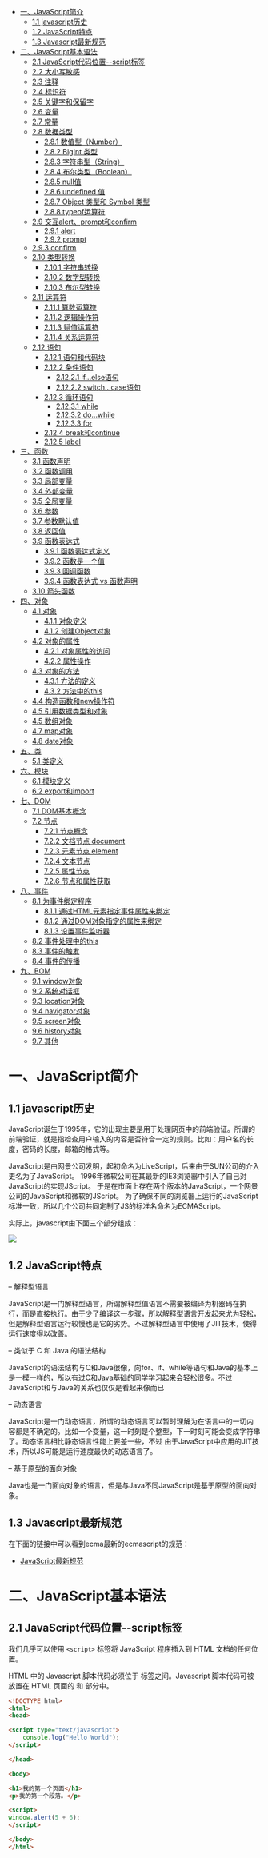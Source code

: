 
- [一、JavaScript简介](#一javascript简介)
  - [1.1 javascript历史](#11-javascript历史)
  - [1.2 JavaScript特点](#12-javascript特点)
  - [1.3 Javascript最新规范](#13-javascript最新规范)
- [二、JavaScript基本语法](#二javascript基本语法)
  - [2.1 JavaScript代码位置--script标签](#21-javascript代码位置--script标签)
  - [2.2 大小写敏感](#22-大小写敏感)
  - [2.3 注释](#23-注释)
  - [2.4 标识符](#24-标识符)
  - [2.5 关键字和保留字](#25-关键字和保留字)
  - [2.6 变量](#26-变量)
  - [2.7 常量](#27-常量)
  - [2.8 数据类型](#28-数据类型)
    - [2.8.1 数值型（Number）](#281-数值型number)
    - [2.8.2 BigInt 类型](#282-bigint-类型)
    - [2.8.3 字符串型（String）](#283-字符串型string)
    - [2.8.4 布尔类型（Boolean）](#284-布尔类型boolean)
    - [2.8.5 null值](#285-null值)
    - [2.8.6 undefined 值](#286-undefined-值)
    - [2.8.7 Object 类型和 Symbol 类型](#287-object-类型和-symbol-类型)
    - [2.8.8 typeof运算符](#288-typeof运算符)
  - [2.9 交互alert、prompt和confirm](#29-交互alertprompt和confirm)
    - [2.9.1 alert](#291-alert)
    - [2.9.2 prompt](#292-prompt)
  - [2.9.3 confirm](#293-confirm)
  - [2.10 类型转换](#210-类型转换)
    - [2.10.1 字符串转换](#2101-字符串转换)
    - [2.10.2 数字型转换](#2102-数字型转换)
    - [2.10.3 布尔型转换](#2103-布尔型转换)
  - [2.11 运算符](#211-运算符)
    - [2.11.1 算数运算符](#2111-算数运算符)
    - [2.11.2 逻辑操作符](#2112-逻辑操作符)
    - [2.11.3 赋值运算符](#2113-赋值运算符)
    - [2.11.4 关系运算符](#2114-关系运算符)
  - [2.12 语句](#212-语句)
    - [2.12.1 语句和代码块](#2121-语句和代码块)
    - [2.12.2 条件语句](#2122-条件语句)
      - [2.12.2.1 if...else语句](#21221-ifelse语句)
      - [2.12.2.2 switch...case语句](#21222-switchcase语句)
    - [2.12.3 循环语句](#2123-循环语句)
      - [2.12.3.1 while](#21231-while)
      - [2.12.3.2 do...while](#21232-dowhile)
      - [2.12.3.3 for](#21233-for)
    - [2.12.4 break和continue](#2124-break和continue)
    - [2.12.5 label](#2125-label)
- [三、函数](#三函数)
  - [3.1 函数声明](#31-函数声明)
  - [3.2 函数调用](#32-函数调用)
  - [3.3 局部变量](#33-局部变量)
  - [3.4 外部变量](#34-外部变量)
  - [3.5 全局变量](#35-全局变量)
  - [3.6 参数](#36-参数)
  - [3.7 参数默认值](#37-参数默认值)
  - [3.8 返回值](#38-返回值)
  - [3.9 函数表达式](#39-函数表达式)
    - [3.9.1 函数表达式定义](#391-函数表达式定义)
    - [3.9.2 函数是一个值](#392-函数是一个值)
    - [3.9.3 回调函数](#393-回调函数)
    - [3.9.4 函数表达式 vs 函数声明](#394-函数表达式-vs-函数声明)
  - [3.10 箭头函数](#310-箭头函数)
- [四、对象](#四对象)
  - [4.1 对象](#41-对象)
    - [4.1.1 对象定义](#411-对象定义)
    - [4.1.2 创建Object对象](#412-创建object对象)
  - [4.2 对象的属性](#42-对象的属性)
    - [4.2.1 对象属性的访问](#421-对象属性的访问)
    - [4.2.2 属性操作](#422-属性操作)
  - [4.3 对象的方法](#43-对象的方法)
    - [4.3.1 方法的定义](#431-方法的定义)
    - [4.3.2 方法中的this](#432-方法中的this)
  - [4.4 构造函数和new操作符](#44-构造函数和new操作符)
  - [4.5 引用数据类型和对象](#45-引用数据类型和对象)
  - [4.5 数组对象](#45-数组对象)
  - [4.7 map对象](#47-map对象)
  - [4.8 date对象](#48-date对象)
- [五、类](#五类)
  - [5.1 类定义](#51-类定义)
- [六、模块](#六模块)
  - [6.1 模块定义](#61-模块定义)
  - [6.2 export和import](#62-export和import)
- [七、DOM](#七dom)
  - [7.1 DOM基本概念](#71-dom基本概念)
  - [7.2 节点](#72-节点)
    - [7.2.1 节点概念](#721-节点概念)
    - [7.2.2 文档节点 document](#722-文档节点-document)
    - [7.2.3 元素节点 element](#723-元素节点-element)
    - [7.2.4 文本节点](#724-文本节点)
    - [7.2.5 属性节点](#725-属性节点)
    - [7.2.6 节点和属性获取](#726-节点和属性获取)
- [八、事件](#八事件)
  - [8.1 为事件绑定程序](#81-为事件绑定程序)
    - [8.1.1 通过HTML元素指定事件属性来绑定](#811-通过html元素指定事件属性来绑定)
    - [8.1.2 通过DOM对象指定的属性来绑定](#812-通过dom对象指定的属性来绑定)
    - [8.1.3 设置事件监听器](#813-设置事件监听器)
  - [8.2 事件处理中的this](#82-事件处理中的this)
  - [8.3 事件的触发](#83-事件的触发)
  - [8.4 事件的传播](#84-事件的传播)
- [九、BOM](#九bom)
  - [9.1 window对象](#91-window对象)
  - [9.2 系统对话框](#92-系统对话框)
  - [9.3 location对象](#93-location对象)
  - [9.4 navigator对象](#94-navigator对象)
  - [9.5 screen对象](#95-screen对象)
  - [9.6 history对象](#96-history对象)
  - [9.7 其他](#97-其他)
# 一、JavaScript简介

## 1.1 javascript历史

JavaScript诞生于1995年，它的出现主要是用于处理网页中的前端验证。所谓的前端验证，就是指检查用户输入的内容是否符合一定的规则。比如：用户名的长度，密码的长度，邮箱的格式等。

JavaScript是由网景公司发明，起初命名为LiveScript，后来由于SUN公司的介入更名为了JavaScript。 1996年微软公司在其最新的IE3浏览器中引入了自己对JavaScript的实现JScript。 于是在市面上存在两个版本的JavaScript，一个网景公司的JavaScript和微软的JScript。 为了确保不同的浏览器上运行的JavaScript标准一致，所以几个公司共同定制了JS的标准名命名为ECMAScript。

实际上，javascript由下面三个部分组成：

![](./assets/javascript_0.png)

## 1.2 JavaScript特点

– 解释型语言

JavaScript是一门解释型语言，所谓解释型值语言不需要被编译为机器码在执行，而是直接执行。由于少了编译这一步骤，所以解释型语言开发起来尤为轻松，但是解释型语言运行较慢也是它的劣势。不过解释型语言中使用了JIT技术，使得运行速度得以改善。

– 类似于 C 和 Java 的语法结构

JavaScript的语法结构与C和Java很像，向for、if、while等语句和Java的基本上是一模一样的，所以有过C和Java基础的同学学习起来会轻松很多。不过JavaScript和与Java的关系也仅仅是看起来像而已

– 动态语言

JavaScript是一门动态语言，所谓的动态语言可以暂时理解为在语言中的一切内容都是不确定的。比如一个变量，这一时刻是个整型，下一时刻可能会变成字符串了。动态语言相比静态语言性能上要差一些，不过
由于JavaScript中应用的JIT技术，所以JS可能是运行速度最快的动态语言了。

– 基于原型的面向对象

Java也是一门面向对象的语言，但是与Java不同JavaScript是基于原型的面向对象。

## 1.3 Javascript最新规范

在下面的链接中可以看到ecma最新的ecmascript的规范：

 * [JavaScript最新规范](https://tc39.es/ecma262/)


# 二、JavaScript基本语法

## 2.1 JavaScript代码位置--script标签

我们几乎可以使用 `<script>` 标签将 JavaScript 程序插入到 HTML 文档的任何位置。

HTML 中的 Javascript 脚本代码必须位于 <script> 与 </script> 标签之间。Javascript 脚本代码可被放置在 HTML 页面的 <body> 和 <head>部分中。

```html
<!DOCTYPE html>
<html>
<head>

<script type="text/javascript">
    console.log("Hello World");
</script>

</head>

<body>

<h1>我的第一个页面</h1>
<p>我的第一个段落。</p>

<script>
window.alert(5 + 6);
</script>

</body>
</html>
```
><script> 标签有一些现在很少用到的特性（attribute），但是我们可以在老代码中找到它们：
>
>type 特性：<script type=…>
>在老的 HTML4 标准中，要求 script 标签有 type 特性。通常是 type="text/javascript"。这样的特性声明现在已经不再需要。而且，现代 HTML 标准已经完全改变了此特性的含义。现在，它可以用于 JavaScript 模块。但这是一个高阶话题，我们将在本教程的另一部分中探讨 JavaScript 模块。
>
>language 特性：<script language=…>
>这个特性是为了显示脚本使用的语言。这个特性现在已经没有任何意义，因为语言默认就是 JavaScript。不再需要使用它了。

* 外部脚本

如果你有大量的 JavaScript 代码，我们可以将它放入一个单独的文件。

脚本文件可以通过 src 特性（attribute）添加到 HTML 文件中。

```html
<!--/path/to/script.js 是脚本文件从网站根目录开始的绝对路径。
当然也可以提供当前页面的相对路径。
例如，src ="script.js"，就像 src="./script.js"，表示当前文件夹中的 "script.js" 文件。
-->

<script src="/path/to/script.js"></script>

<!--
  我们也可以提供一个完整的 URL 地址，例如：
-->

<script src="https://cdnjs.cloudflare.com/ajax/libs/lodash.js/4.17.11/lodash.js"></script>

<!--
  要附加多个脚本，请使用多个标签：
  -->

<script src="/js/script1.js"></script>
<script src="/js/script2.js"></script>
```

## 2.2 大小写敏感

JavaScript是严格区分大小写的，也就是abc和Abc会被解析器认为是两个不同的东西。所以在编写JavaScript教程时，一定要注意区分大小写。

## 2.3 注释

注释中的内容不会被解析器解析执行，但是会在源码中显示，我们一般会使用注释对程序中的内容进行解释。

JS中的注释和Java的的一致，分为两种：

– 单行注释：//注释内容

– 多行注释：/*注释内容*/


## 2.4 标识符

所谓标识符，就是指变量、函数、属性的名字，或函数的参数。

标识符可以是按照下列格式规则组合起来的一或多个字符：

– 第一个字符必须是一个字母、下划线（ _ ）或一个美元符号（ $ ）。

– 其他字符可以是字母、下划线、美元符号或数字。

按照惯例，ECMAScript 标识符采用驼峰命名法。但是要注意的是JavaScript中的标识符不能是关键字和保留字符。

## 2.5 关键字和保留字

* 关键字

break do instanceof typeof case else new var catch finally return void continue for switch while default if throw delete in try function this with debugger false true null

* 保留字符
class enum extends super const export import implements let private public yield interface package protected static


* 其他不建议使用的标识符

abstract double goto native static boolean enum implements package super byte export import private synchronize char extends int protected throws class final interface public transient const float long short volatile arguments encodeURI Infinity Number RegExp undefined isFinite Object String Boolean Error RangeError parseFloat SyntaxError Date eval JSON ReferenceError TypeError decodeURI EvalError Math URIError decodeURIComponent Function NaN isNaN parseInt Array encodeURICOmponent

## 2.6 变量

变量是数据的“命名存储”。我们可以使用变量来保存商品、访客和其他信息。

如果将变量想象成一个“数据”的盒子，盒子上有一个唯一的标注盒子名字的贴纸。这样我们能更轻松地掌握“变量”的概念。

例如，变量 message 可以被想象成一个标有 "message" 的盒子，盒子里面的值为 "Hello!".我们可以在盒子内放入任何值。并且，这个盒子的值，我们想改变多少次，就可以改变多少次：当值改变的时候，之前的数据就被从变量中删除了：

![](./assets/javascript_3.png)


变量的声明：

使用let关键字声明一个变量。
```js
let message;
```

现在，我们可以通过赋值运算符 = 为变量添加一些数据：
```js
let message;

message = 'Hello'; // 将字符串 'Hello' 保存在名为 message 的变量中
```

现在这个字符串已经保存到与该变量相关联的内存区域了，我们可以通过使用该变量名称访问它：
```js
let message;
message = 'Hello!';

alert(message); // 显示变量内容
```

简洁一点，我们可以将变量定义和赋值合并成一行：

```js
let message = 'Hello!'; // 定义变量，并且赋值

alert(message); // Hello!
```

也可以在一行中声明多个变量：
```js
let user = 'John', age = 25, message = 'Hello';
```
看上去代码长度更短，但并不推荐这样。为了更好的可读性，请一行只声明一个变量。


在ecma6中废弃了var定义变量的方式。因为var方式定义的变量有以下的缺陷：

1、var没有块级作用域，定义后，其作用域为函数内部或者全局；

2、var允许重新声明；

3、var变量有提升的隐喻。即变量可以未声明先使用，其值为undefined；

因此，let方式定义的变量天然不具有上述的三个特则。

变量命名的规则：

1、变量名称必须仅包含字母、数字、符号 $ 和 _。

2、首字符必须非数字。

3、如果命名包括多个单词，通常采用驼峰命名方法。


## 2.7 常量

声明一个常数（不变）变量，可以使用 const 而非 let：

```js
const myBirthday = '18.04.1982';
```

使用 const 声明的变量称为“常量”。它们不能被修改，如果你尝试修改就会发现报错：
```js
const myBirthday = '18.04.1982';

myBirthday = '01.01.2001'; // 错误，不能对常量重新赋值
```

当程序员能确定这个变量永远不会改变的时候，就可以使用 const 来确保这种行为，并且清楚地向别人传递这一事实。

一个普遍的做法是将常量用作别名，以便记住那些在执行之前就已知的难以记住的值。使用大写字母和下划线来命名这些常量。

例如，让我们以所谓的“web”（十六进制）格式为颜色声明常量：

```js
const COLOR_RED = "#F00";
const COLOR_GREEN = "#0F0";
const COLOR_BLUE = "#00F";
const COLOR_ORANGE = "#FF7F00";

// ……当我们需要选择一个颜色
let color = COLOR_ORANGE;
alert(color); // #FF7F00
```

## 2.8 数据类型

在 JavaScript 中有8种基本的数据类型（译注：7 种原始类型和 1 种引用类型）。

我们可以将任何类型的值存入变量。例如，一个变量可以在前一刻是个字符串，下一刻就存储一个数字：

```js
// 没有错误
let message = "hello";
message = 123456;
```

允许这种操作的编程语言，例如 JavaScript，被称为“动态类型”（dynamically typed）的编程语言，意思是虽然编程语言中有不同的数据类型，但是你定义的变量并不会在定义后，被限制为某一数据类型。

### 2.8.1 数值型（Number）

Number 类型用来表示整数和浮点数，最常用的功能就是用来表示10进制的整数和浮点数。数字可以有很多操作，比如，乘法 *、除法 /、加法 +、减法 - 等等。


特殊数值：Infinity、-Infinity和NaN

Number表示的数字大小是有限的，范围是：± 1.7976931348623157e+308如果超过了这个范围，则会返回± Infinity（正无穷和负无穷）

NaN，即非数值（Not a Number）是一个特殊的数值，JS中当对数值进行计算时没有结果返回，则返回NaN。

0b 开头表示二进制，但是不是所有的浏览器都支持
0 开头表示八进制

0x 开头表示十六进制

其他类型的数据转换为数值类型：

- Number()可以用来转换任意类型的数据为数值类型；

- parseInt()将字符串转换为整数；

- 而parseFloat()将字符串转换为浮点数
		
使用typeof检查一个Number类型的数据时，会返回"number"

### 2.8.2 BigInt 类型

在 JavaScript 中，“number” 类型无法安全地表示大于 (2^53-1)（即 9007199254740991），或小于 -(2^53-1) 的整数。

更准确的说，“number” 类型可以存储更大的整数（最多 1.7976931348623157 * 10308），但超出安全整数范围 ±(253-1) 会出现精度问题，因为并非所有数字都适合固定的 64 位存储。因此，可能存储的是“近似值”。

例如，这两个数字（正好超出了安全整数范围）是相同的：
```
console.log(9007199254740991 + 1); // 9007199254740992
console.log(9007199254740991 + 2); // 9007199254740992
也就是说，所有大于 (253-1) 的奇数都不能用 “number” 类型存储。
```

在大多数情况下，±(253-1) 范围就足够了，但有时候我们需要整个范围非常大的整数，例如用于密码学或微秒精度的时间戳。

BigInt 类型是最近被添加到 JavaScript 语言中的，用于表示任意长度的整数。

可以通过将 n 附加到整数字段的末尾来创建 BigInt 值。

```
// 尾部的 "n" 表示这是一个 BigInt 类型
const bigInt = 1234567890123456789012345678901234567890n;
```

### 2.8.3 字符串型（String）

String用于表示一个字符序列，即字符串。JavaScript 中的字符串必须被括在引号里。

在 JavaScript 中，有三种包含字符串的方式。

```js
双引号："Hello".

单引号：'Hello'.

反引号：`Hello`.
```
双引号和单引号都是“简单”引用，在 JavaScript 中两者几乎没有什么差别。

反引号是 功能扩展 引号。它们允许我们通过将变量和表达式包装在 ${…} 中，来将它们嵌入到字符串中。例如：

```js
let name = "John";

// 嵌入一个变量
alert( `Hello, ${name}!` ); // Hello, John!

// 嵌入一个表达式
alert( `the result is ${1 + 2}` ); // the result is 3
```

${…} 内的表达式会被计算，计算结果会成为字符串的一部分。可以在 ${…} 内放置任何东西：诸如名为 name 的变量，或者诸如 1 + 2 的算数表达式，或者其他一些更复杂的。

需要注意的是，这仅仅在反引号内有效，其他引号不允许这种嵌入。


```
var carname="Volvo XC60";
var carname='Volvo XC60';

可以在字符串中使用引号，只要不匹配包围字符串的引号即可：
var answer="It's alright";
var answer="He is called 'Johnny'";
var answer='He is called "Johnny"';
```

字符串需要使用 ’或“ 括起来。可以在字符串中使用引号，只要不匹配包围字符串的引号即可：

转义字符：可以在字符串中使用转义字符，"\"
```js
var answer="He is called \"Johnny\"";

\'  ==> '
\"  ==> "
\n  ==> 换行
\t  ==> 制表符
\\  ==> \	
```

可以将其他数值转换为字符串，转换方式有三种方式：toString()、String()、拼串。

### 2.8.4 布尔类型（Boolean）

布尔型也被称为逻辑值类型或者真假值类型。布尔型只能够取真（true）和假（false）两种数值。除此以外，其他的值都不被支持。

```js
let nameFieldChecked = true; // yes, name field is checked
let ageFieldChecked = false; // no, age field is not checked
布尔值也可作为比较的结果：

let isGreater = 4 > 1;

alert( isGreater ); // true（比较的结果是 "yes"）
```

其他的数据类型也可以通过Boolean()函数转换为布尔类型。

|数据类型 |转换为true |转换为false|
| ---- | ---- | ---- |
|Boolean |true |false |
|String |任何非空字符串| “”（空字符串）|
|Number |任何非0数字 |0和NaN|
|Object |任何对象 |null|
|Undefined |n/a |undefined|

使用typeof检查一个布尔值时，会返回"boolean"	

### 2.8.5 null值
特殊的 null 值不属于上述任何一种类型。

它构成了一个独立的类型，只包含 null 值：
```js
let age = null;
```
相比较于其他编程语言，JavaScript 中的 null 不是一个“对不存在的 object 的引用”或者 “null 指针”。

JavaScript 中的 null 仅仅是一个代表“无”、“空”或“值未知”的特殊值。

上面的代码表示 age 是未知的。

### 2.8.6 undefined 值

特殊值 undefined 和 null 一样自成类型。

undefined 的含义是 未被赋值。

如果一个变量已被声明，但未被赋值，那么它的值就是 undefined：
```js
let age;

alert(age); // 弹出 "undefined"
从技术上讲，可以显式地将 undefined 赋值给变量：

let age = 100;

// 将值修改为 undefined
age = undefined;

alert(age); // "undefined"
```
……但是不建议这样做。通常，使用 null 将一个“空”或者“未知”的值写入变量中，而undefined则保留作为未进行初始化的事物的默认初始值。

### 2.8.7 Object 类型和 Symbol 类型

object 类型是一个特殊的类型。

其他所有的数据类型都被称为“原始类型”，因为它们的值只包含一个单独的内容（字符串、数字或者其他）。相反，object 则用于储存数据集合和更复杂的实体。

因为它非常重要，所以我们对其进行单独讲解。在充分学习了原始类型后，我们将会在 对象 一章中介绍 object。

symbol 类型用于创建对象的唯一标识符。我们在这里提到 symbol 类型是为了完整性，但我们要在学完 object 类型后再学习它。

### 2.8.8 typeof运算符
  
使用typeof操作符可以用来检查一个变量的数据类型。

使用方式：

typeof 数据，例如 typeof 123。

对 typeof x 的调用会以字符串的形式返回数据类型：

```
typeof undefined // "undefined"

typeof 0 // "number"

typeof 10n // "bigint"

typeof true // "boolean"

typeof "foo" // "string"

typeof Symbol("id") // "symbol"

typeof Math // "object"  (1)

typeof null // "object"  (2)

typeof alert // "function"  (3)
```
你可能还会遇到另一种语法：typeof(x)。它与 typeof x 相同。

简单点说：typeof 是一个操作符，不是一个函数。这里的括号不是 typeof 的一部分。它是数学运算分组的括号。

通常，这样的括号里包含的是一个数学表达式，例如 (2 + 2)，但这里它只包含一个参数 (x)。从语法上讲，它们允许在 typeof 运算符和其参数之间不打空格，有些人喜欢这样的风格。

有些人更喜欢用 typeof(x)，尽管 typeof x 语法更为常见。

## 2.9 交互alert、prompt和confirm

### 2.9.1 alert

这个我们前面已经看到过了。它会显示一条信息，并等待用户按下 “OK”。

例如：

```js
alert("Hello");
```
弹出的这个带有信息的小窗口被称为 模态窗。“modal” 意味着用户不能与页面的其他部分（例如点击其他按钮等）进行交互，直到他们处理完窗口。在上面示例这种情况下 —— 直到用户点击“确定”按钮。

### 2.9.2 prompt

prompt 函数接收两个参数：
```js
result = prompt(title, [default]);
```
浏览器会显示一个带有文本消息的模态窗口，还有 input 框和确定/取消按钮。

title:显示给用户的文本

default:可选的第二个参数，指定 input 框的初始值。

语法中的方括号 [...] 表示上述语法中 default 周围的方括号表示该参数是可选的，不是必需的。

访问者可以在提示输入栏中输入一些内容，然后按“确定”键。然后我们在 result 中获取该文本。或者他们可以按取消键或按 Esc 键取消输入，然后我们得到 null 作为 result。

prompt 将返回用户在 input 框内输入的文本，如果用户取消了输入，则返回 null。

举个例子：
```js
let age = prompt('How old are you?', 100);

alert(`You are ${age} years old!`); // You are 100 years old!
```

## 2.9.3 confirm

confirm 函数显示一个带有 question 以及确定和取消两个按钮的模态窗口。
```js
result = confirm(question);
```

confirm 函数显示一个带有 question 以及确定和取消两个按钮的模态窗口。

点击确定返回 true，点击取消返回 false。

例如：
```
let isBoss = confirm("Are you the boss?");

alert( isBoss ); // 如果“确定”按钮被按下，则显示 true
```

上述所有方法共有两个限制：

- 模态窗口的确切位置由浏览器决定。通常在页面中心。

- 窗口的确切外观也取决于浏览器。我们不能修改它。

这就是简单的代价。还有其他一些方式可以显示更漂亮的窗口，并与用户进行更丰富的交互，但如果“花里胡哨”不是非常重要，那使用本节讲的这些方法也挺好。

## 2.10 类型转换

### 2.10.1 字符串转换

当我们需要一个字符串形式的值时，就会进行字符串转换。

比如，alert(value) 将 value 转换为字符串类型，然后显示这个值。

我们也可以显式地调用 String(value) 来将 value 转换为字符串类型：
```js
let value = true;
alert(typeof value); // boolean

value = String(value); // 现在，值是一个字符串形式的 "true"
alert(typeof value); // string
```
字符串转换最明显。false 变成 "false"，null 变成 "null" 等。

### 2.10.2 数字型转换

在算术函数和表达式中，会自动进行 number 类型转换。

```js

//比如，当把除法 / 用于非 number 类型：
alert( "6" / "2" ); // 3, string 类型的值被自动转换成 number 类型后进行计算

//我们也可以使用 Number(value) 显式地将这个 value 转换为 number 类型。
let str = "123";
alert(typeof str); // string

let num = Number(str); // 变成 number 类型 123

alert(typeof num); // number

//当我们从 string 类型源（如文本表单）中读取一个值，但期望输入一个数字时，通常需要进行显式转换。
//如果该字符串不是一个有效的数字，转换的结果会是 NaN。例如：
let age = Number("an arbitrary string instead of a number");

alert(age); // NaN，转换失败
```

number 类型转换规则：

|值	|变成……|
| ---- | ---- |
|undefined|	NaN|
|null|	0|
|true 和 false	|1 and 0|
|string	|去掉首尾空格后的纯数字字符串中含有的数字。如果剩余字符串为空，则转换结果为 0。否则，将会从剩余字符串中“读取”数字。当类型转换出现 error 时返回 NaN。|

例子：

```js
alert( Number("   123   ") ); // 123
alert( Number("123z") );      // NaN（从字符串“读取”数字，读到 "z" 时出现错误）
alert( Number(true) );        // 1
alert( Number(false) );       // 0
```

请注意 null 和 undefined 在这有点不同：null 变成数字 0，undefined 变成 NaN。

大多数数学运算符也执行这种转换，我们将在下一节中进行介绍。

### 2.10.3 布尔型转换

布尔（boolean）类型转换是最简单的一个。

它发生在逻辑运算中（稍后我们将进行条件判断和其他类似的东西），但是也可以通过调用 Boolean(value) 显式地进行转换。

转换规则如下：

直观上为“空”的值（如 0、空字符串、null、undefined 和 NaN）将变为 false。
其他值变成 true。
比如：

```js
alert( Boolean(1) ); // true
alert( Boolean(0) ); // false

alert( Boolean("hello") ); // true
alert( Boolean("") ); // false
```
请注意：包含 0 的字符串 "0" 是 true
一些编程语言（比如 PHP）视 "0" 为 false。但在 JavaScript 中，非空的字符串总是 true。
```js
alert( Boolean("0") ); // true
alert( Boolean(" ") ); // 空格，也是 true（任何非空字符串都是 true）
```

## 2.11 运算符

JS中为我们定义了一套对数据进行运算的运算符。包括：算数运算符、位运算符、关系运算符等。


### 2.11.1 算数运算符

算数运算符就是进行算数操作的运算符。

|运算符 |说明 |运算符 |说明|
|+ |加法| ++|（前置）| 自增|
|- |减法 |++|（后置） |自增|
|* |乘法 |--|（前置） |自减|
|/ |除法 |-- |（后置） |自减|
|% |取模 |+ |符号不变|
|- |符号反转|  |  |

自增和自减
自增 ++ 自减 --
自增和自减分为前置运算和后置元素。
所谓的前置元素就是将元素符放到变量的前边，而后置将元素符放到变量的后边。

前置自增：++a 运算符在前置时，表达式值等于变量原值。

后置自减：a--  运算符在后置时，表达式值等于变量变更以后的值。

### 2.11.2 逻辑操作符

一般情况下使用逻辑运算符会返回一个布尔值。逻辑运算符主要有三个：非、与、或。在进行逻辑操作时如果操作数不是布尔类型则会将其转换布尔类型在进行计算。

非使用符号 ! 表示，与使用 && 表示，或使用 || 表示。

|运算符 |说明 |短路规则|
| ---- | ---- | ---- |
|! |逻辑非（NOT）| 无|
|&& |逻辑与（AND）| 若左值为假，则不运算右值|
|||| 逻辑或（OR）| 若左值为真，则不运算右值|

非

非运算符使用 ! 表示。非运算符可以应用于任意值，无论值是什么类型，这个运算符都会返回一个布尔值。非运算符会对原值取反，比如原值是true使用非运算符会返回false，原值为false使用非运算符会返回true。

与

与运算符使用 && 表示。与运算符可以应用于任何数据类型，且不一定返回布尔值。对于非布尔值运算，会先将非布尔值转换为布尔值。对布尔值做运算时，如果两个值都为true则返回true否则返回false。

非布尔值时：如果两个都为true，则返回第二个值，如果两个值中有false则返回靠前的false的值。

或

或运算符使用 || 表示。或运算符可以应用于任何数据类型，且不一定返回布尔值。对于非布尔值运算，会先将非布尔值转换为布尔值。对布尔值进行运算时，如果两个值都为false则返回false，
否则返回true。非布尔值时：如果两个都为false ，则返回第二个值，否则返回靠前true的值。

### 2.11.3 赋值运算符

简单的赋值操作符由等于号 （ = ） 表示，其作用就是把右侧的值赋给左侧的变量。如果在等于号左边添加加减乘除等运算符，就可以完成复合赋值操作。

+=、*=、-=、/=、%=

比如：a+=10和a=a+10是一样的。


### 2.11.4 关系运算符

小于（<） 、大于（>） 、小于等于（<=）和大于等于（>=）

这几个关系运算符用于对两个值进行比较，比较的规则与我们在数学课上所学的一样。这几个运算符都返回一个布尔值。用来表示两个值之间的关系是否成立。
```
– 5 > 10 false
– 5 < 10 true
– 5 <= 10 true
– 5 >= 10 false
```

相等

JS中使用==来判断两个值是否相等，如果相等则返回true。使用!=来表示两个值是否不相等，如果不等则返回true。null和undefined使用==判断时是相等的。

|表达式 |值 |表达式 |值|
|null == undefined |true |true == 1| true|
|“NaN” == NaN |false |true == 2| false|
|5 == NaN |false |undefined == 0 |false|
|NaN == NaN |false| null == 0| false|
|NaN != NaN |true| “5” == 5 |true|
|false == 0 |true|||

全等

除了==以外，JS中还提供了===表示全等，他和==基本一致，不过==在判断两个值时会进行自动的类型转换，而===不会。也就是说”55”==55会返回true，而”55”===55会返回
false；同样我们还有!==表示不全等，同样比较时不会自动转型。也就是说”55”!=55会返回false，而”55”!==55会返回true；

逗号

使用逗号可以在一条语句中执行多次操作。比如：var num1=1, num2=2, num3=3;使用逗号运算符分隔的语句会从左到右顺序依次执行。

条件运算符

条件运算符也称为三元运算符。通常运算符写为?:。这个运算符需要三个操作数，第一个操作数在?之前，第二个操作数在?和:之间，第三个操作数在:之后。

例如：x > 0 ? x : -x // 求x的绝对值

上边的例子，首先会执行x>0，如果返回true则执行冒号左边的代码，并将结果返回，这里就是返回x本身，如果返回false则执行冒号右边的代码，并将结果返回。


运算符的优先级

|优先级|运算符|
| ---- | ---- |
| 1| .、[]、 new|
| 2|()|
| 3|++、 --|
| 4|!、~、+(单目)、-(单目)、typeof、void、delete|
| 5|%、*、/|
| 6|+(双目)、-(双目)|
| 7|<< 、 >>、 >>>|
| 8|<、<=、>、>=|
| 9|==、!==、===|
| 10|&|
| 11|^|
| 12|||
| 13|&&|
| 14||||
| 15|?:|
| 16|=、+=、-=、*=、/=、%=、<<=、>>=、>>>=、&=、^=、|=|

## 2.12 语句

### 2.12.1 语句和代码块

语句

表达式和运算符等内容可以理解成是我们一门语言中的单词，短语。而语句（statement）就是我们这个语言中一句一句完整的话了。

语句是一个程序的基本单位，JS的程序就是由一条一条语句构成的，每一条语句使用;结尾。

JS中的语句默认是由上至下顺序执行的，但是我们也可以通过一些流程控制语句来控制语句的执行顺序。

代码块

代码块是在大括号 {} 中所写的语句，以此将多条语句的集合视为一条语句来使用。

我们一般使用代码块将需要一起执行的语句进行分组，需要注意的是，代码块结尾不需要加分号。

```js
{
var a = 123;
a++;
alert(a);
}
```
### 2.12.2 条件语句

条件语句是通过判断指定表达式的值来决定执行还是跳过某些语句。

#### 2.12.2.1 if...else语句

if...else语句是一种最基本的控制语句，它让JavaScript可以有条件的执行语句。

第一种形式:

```
if(expression)
statement
```

第二种形式:

if(expression)
statement
else
statement

除了if和else还可以使用 else if 来创建多个条件分支。

```js
if(age >= 18){
alert("您已经成年！");
}

if(age >= 18){
alert("您已经成年！");
}else{
alert("你还未成年！");
}

if(age < 18){
alert("你还未成年！");
}else if(age <= 30){
alert("您已经是个青年了！")
}else{
alert("你已经是个中年了！");
}
```

#### 2.12.2.2 switch...case语句

switch...case是另一种流程控制语句。switch语句更适用于多条分支使用同一条语句的情况。

语法：

```js
switch(语句){
case 表达式1:
语句...
case 表达式2:
语句...
default:
语句...
}
```

需要注意的是case语句只是标识的程序运行的起点，并不是终点，所以一旦符合case的条件程序会一直运行到结束。所以我们一般会在case中添加break作为语句的结束。

### 2.12.3 循环语句


和条件语句一样，循环语句也是基本的控制语句。循环中的语句只要满足一定的条件将会一直执行。


#### 2.12.3.1 while

while语句是一个最基本的循环语句。while语句也被称为while循环。

语法：

```
while(条件表达式){
语句...
}
```
和if一样while中的条件表达式将会被转换为布尔类型，只要该值为真，则代码块将会一直重复执行。代码块每执行一次，条件表达式将会重新计算。

#### 2.12.3.2 do...while

do...while和while非常类似，只不过它会在循环的尾部而不是顶部检查表达式的值。do...while循环会至少执行一次。

语法：

```
do{
语句...
}while(条件表达式);
```

相比于while，do...while的使用情况并不是很多。

#### 2.12.3.3 for

for语句也是循环控制语句，我们也称它为for循环。大部分循环都会有一个计数器用以控制循环执行的次数，计数器的三个关键操作是初始化、检测和更新。for语句就将这三步操作明确为了语法的一部分。

语法：

```js
for(初始化表达式 ; 条件表达式 ; 更新表达式){
语句...
}
```

### 2.12.4 break和continue

break 和 continue 语句用于在循环中精确地控制代码的执行。使用break语句会使程序立刻退出最近的循环，强制执行循环后边的语句。


使用continue语句会使程序跳过当次循环，继续执行下一次循环，并不会结束整个循环。continue只能在循环中使用，不能出现在其他的结构中。

break和continue语句只在循环和switch语句中使用。


### 2.12.5 label

使用 label 语句可以在代码中添加标签，以便将来使用。

语法：

```js
label: statement
```

例子：
```js
start: for (var i=0; i < count; i++) {
alert(i);
}
```

这个例子中定义的 start 标签可以在将来由 break 或 continue 语句引用。加标签的语句一般都要与 for 语句等循环语句配合使用。

# 三、函数

函数是程序的主要“构建模块”。函数使该段代码可以被调用很多次，而不需要写重复的代码。

我们已经看到了内建函数的示例，如 alert(message)、prompt(message, default) 和 confirm(question)。但我们也可以创建自己的函数。

## 3.1 函数声明

使用 函数声明 创建函数。

function 关键字首先出现，然后是 函数名，然后是括号之间的 参数 列表（用逗号分隔，在上述示例中为空，我们将在接下来的示例中看到），最后是花括号之间的代码（即“函数体”）。

```js
function name(parameter1, parameter2, ... parameterN) {
  ...body...
}
```

例如：

```js
function showMessage() {
  alert( 'Hello everyone!' );
}
```

* 函数命名

函数就是行为（action）。所以它们的名字通常是动词。它应该简短且尽可能准确地描述函数的作用。这样读代码的人就能清楚地知道这个函数的功能。

一种普遍的做法是用动词前缀来开始一个函数，这个前缀模糊地描述了这个行为。团队内部必须就前缀的含义达成一致。

例如，以 "show" 开头的函数通常会显示某些内容。

函数以 XX 开始……

```js
"get…" —— 返回一个值，
"calc…" —— 计算某些内容，
"create…" —— 创建某些内容，
"check…" —— 检查某些内容并返回 boolean 值，等。
这类名字的示例：

showMessage(..)     // 显示信息
getAge(..)          // 返回 age（gets it somehow）
calcSum(..)         // 计算求和并返回结果
createForm(..)      // 创建表单（通常会返回它）
checkPermission(..) // 检查权限并返回 true/false
```
有了前缀，只需瞥一眼函数名，就可以了解它的功能是什么，返回什么样的值。

## 3.2 函数调用

我们的新函数可以通过名称调用：showMessage()。

例如：
```
function showMessage() {
  alert( 'Hello everyone!' );
}

showMessage();
showMessage();
```
调用 showMessage() 执行函数的代码。这里我们会看到显示两次消息。

这个例子清楚地演示了函数的主要目的之一：避免代码重复。

如果我们需要更改消息或其显示方式，只需在一个地方修改代码：输出它的函数。

## 3.3 局部变量

在函数中声明的变量.只在该函数内部可见。

例如：
```js
function showMessage() {
  let message = "Hello, I'm JavaScript!"; // 局部变量

  alert( message );
}

showMessage(); // Hello, I'm JavaScript!

alert( message ); // <-- 错误！变量是函数的局部变量
```

## 3.4 外部变量

函数也可以访问外部变量，例如：
```js
let userName = 'John';

function showMessage() {
  let message = 'Hello, ' + userName;
  alert(message);
}

showMessage(); // Hello, John
```

**函数对外部变量拥有全部的访问权限。函数也可以修改外部变量。**

例如：
```js
let userName = 'John';

function showMessage() {
  userName = "Bob"; // (1) 改变外部变量

  let message = 'Hello, ' + userName;
  alert(message);
}

alert( userName ); // John 在函数调用之前

showMessage();

alert( userName ); // Bob，值被函数修改了
只有在没有局部变量的情况下才会使用外部变量。
```

如果在函数内部声明了同名变量，那么函数会 遮蔽 外部变量。例如，在下面的代码中，函数使用局部的 userName，而外部变量被忽略：
```js
let userName = 'John';

function showMessage() {
  let userName = "Bob"; // 声明一个局部变量

  let message = 'Hello, ' + userName; // Bob
  alert(message);
}

// 函数会创建并使用它自己的 userName
showMessage();

alert( userName ); // John，未被更改，函数没有访问外部变量。
```
## 3.5 全局变量

任何函数之外声明的变量，例如上述代码中的外部变量 userName，都被称为 全局 变量。

全局变量在任意函数中都是可见的（除非被局部变量遮蔽）。

减少全局变量的使用是一种很好的做法。现代的代码有很少甚至没有全局变量。大多数变量存在于它们的函数中。但是有时候，全局变量能够用于存储项目级别的数据。

## 3.6 参数

我们可以通过参数将任意数据传递给函数。当一个值被作为函数参数（parameter）传递时，它也被称为 参数（argument）。

在如下示例中，函数有两个参数：from 和 text。

```js
function showMessage(from, text) { // 参数：from 和 text
  alert(from + ': ' + text);
}

showMessage('Ann', 'Hello!'); // Ann: Hello! (*)
showMessage('Ann', "What's up?"); // Ann: What's up? (**)
```

当函数在 (*) 和 (**) 行中被调用时，给定值被复制到了局部变量 from 和 text。然后函数使用它们进行计算。

这里还有一个例子：我们有一个变量 from，并将它传递给函数。请注意：函数会修改 from，但在函数外部看不到更改，因为函数修改的是复制的变量值副本：
```js
function showMessage(from, text) {

  from = '*' + from + '*'; // 让 "from" 看起来更优雅

  alert( from + ': ' + text );
}

let from = "Ann";

showMessage(from, "Hello"); // *Ann*: Hello

// "from" 值相同，函数修改了一个局部的副本。
alert( from ); // Ann
```
换一种方式，我们把这些术语搞清楚：

参数（parameter）是函数声明中括号内列出的变量（它是函数声明时的术语）。

参数（argument）是调用函数时传递给函数的值（它是函数调用时的术语）。

我们声明函数时列出它们的参数（parameters），然后调用它们传递参数（arguments）。

在上面的例子中，我们可以说：“函数 showMessage 被声明，并且带有两个参数（parameters），随后它被调用，两个参数（arguments）分别为 from 和 "Hello"”。

## 3.7 参数默认值

如果一个函数被调用，但有参数（argument）未被提供，那么相应的值就会变成 undefined。

例如，之前提到的函数 showMessage(from, text) 可以只使用一个参数（argument）调用：

showMessage("Ann");
那不是错误，这样调用将输出 "*Ann*: undefined"。因为参数 text 的值未被传递，所以变成了 undefined。

我们可以使用 = 为函数声明中的参数指定所谓的“默认”（如果对应参数的值未被传递则使用）值：

function showMessage(from, text = "no text given") {
  alert( from + ": " + text );
}

showMessage("Ann"); // Ann: no text given
现在如果 text 参数未被传递，它将会得到值 "no text given"。

这里 "no text given" 是一个字符串，但它可以是更复杂的表达式，并且只会在缺少参数时才会被计算和分配。所以，这也是可能的：

function showMessage(from, text = anotherFunction()) {
  // anotherFunction() 仅在没有给定 text 时执行
  // 其运行结果将成为 text 的值
}
默认参数的计算
在 JavaScript 中，每次函数在没带个别参数的情况下被调用，默认参数会被计算出来。

在上面的例子中，如果传递了参数 text，那么 anotherFunction() 就不会被调用。

如果没传递参数 text，那么 anotherFunction() 就会被调用。

在 JavaScript 老代码中的默认参数
几年前，JavaScript 不支持默认参数的语法。所以人们使用其他方式来设置默认参数。

如今，我们会在旧代码中看到它们。

例如，显式地检查 undefined：

function showMessage(from, text) {
  if (text === undefined) {
    text = 'no text given';
  }

  alert( from + ": " + text );
}
……或者使用 || 运算符：

function showMessage(from, text) {
  // 如果 text 的值为假值，则分配默认值
  // 这样赋值 text == "" 与 text 无值相同
  text = text || 'no text given';
  ...
}
后备的默认参数
有些时候，将参数默认值的设置放在函数执行（相较更后期）而不是函数声明时，也行得通。

我们可以通过将参数与 undefined 进行比较，来检查该参数是否在函数执行期间被传递进来：

function showMessage(text) {
  // ...

  if (text === undefined) { // 如果参数未被传递进来
    text = 'empty message';
  }

  alert(text);
}

showMessage(); // empty message
……或者我们可以使用 || 运算符：

function showMessage(text) {
  // 如果 text 为 undefined 或者为假值，那么将其赋值为 'empty'
  text = text || 'empty';
  ...
}
现代 JavaScript 引擎支持 空值合并运算符 ??，它在大多数假值（例如 0）应该被视为“正常值”时更具优势：

function showCount(count) {
  // 如果 count 为 undefined 或 null，则提示 "unknown"
  alert(count ?? "unknown");
}

showCount(0); // 0
showCount(null); // unknown
showCount(); // unknown


## 3.8 返回值

函数可以将一个值返回到调用代码中作为结果。

最简单的例子是将两个值相加的函数：

```js
function sum(a, b) {
  return a + b;
}

let result = sum(1, 2);
alert( result ); // 3
```
指令 return 可以在函数的任意位置。当执行到达时，函数停止，并将值返回给调用代码（分配给上述代码中的 result）。

在一个函数中可能会出现很多次 return。例如：
```js
function checkAge(age) {
  if (age >= 18) {
    return true;
  } else {
    return confirm('Got a permission from the parents?');
  }
}

let age = prompt('How old are you?', 18);

if ( checkAge(age) ) {
  alert( 'Access granted' );
} else {
  alert( 'Access denied' );
}
```
只使用 return 但没有返回值也是可行的。但这会导致函数立即退出。

例如：
```
function showMovie(age) {
  if ( !checkAge(age) ) {
    return;
  }

  alert( "Showing you the movie" ); // (*)
  // ...
}
```
在上述代码中，如果 checkAge(age) 返回 false，那么 showMovie 将不会运行到 alert。

空值的 return 或没有 return 的函数返回值为 undefined

如果函数无返回值，它就会像返回 undefined 一样：
```
function doNothing() { /* 没有代码 */ }

alert( doNothing() === undefined ); // true
空值的 return 和 return undefined 等效：

function doNothing() {
  return;
}

alert( doNothing() === undefined ); // true
```

## 3.9 函数表达式


### 3.9.1 函数表达式定义

在 JavaScript 中，函数不是“神奇的语言结构”，而是一种特殊的值。另一种创建函数的语法称为 函数表达式。它允许我们在任何表达式的中间创建一个新函数。

我们在前面章节使用的语法称为 函数声明：
```js
function sayHi() {
  alert( "Hello" );
}
```
函数表达式的示例如下：


```js
let sayHi = function() {
  alert( "Hello" );
};
```

在这里我们可以看到变量 sayHi 得到了一个值，新函数 function() { alert("Hello"); }。

由于函数创建发生在赋值表达式的上下文中（在 = 的右侧），因此这是一个 函数表达式。

请注意，**function 关键字后面没有函数名。函数表达式允许省略函数名。**

这里我们立即将它赋值给变量，所以上面的两个代码示例的含义是一样的：“创建一个函数并将其放入变量 sayHi 中”。


### 3.9.2 函数是一个值

重申一次：无论函数是如何创建的，函数都是一个值。上面的两个示例都在 sayHi 变量中存储了一个函数。

我们还可以用 alert 显示这个变量的值：
```js
function sayHi() {
  alert( "Hello" );
}

alert( sayHi ); // 显示函数代码
```
注意，最后一行代码并不会运行函数，因为 sayHi 后没有括号。在某些编程语言中，只要提到函数的名称都会导致函数的调用执行，但 JavaScript 可不是这样。

在 JavaScript 中，函数是一个值，所以我们可以把它当成值对待。上面代码显示了一段字符串值，即函数的源码。

的确，在某种意义上说一个函数是一个特殊值，我们可以像 sayHi() 这样调用它。

但它依然是一个值，所以我们可以像使用其他类型的值一样使用它。

我们可以复制函数到其他变量：
```js
function sayHi() {   // (1) 创建
  alert( "Hello" );
}

let func = sayHi;    // (2) 复制

func(); // Hello     // (3) 运行复制的值（正常运行）！
sayHi(); // Hello    //     这里也能运行（为什么不行呢）
```
解释一下上段代码发生的细节：

(1) 行声明创建了函数，并把它放入到变量 sayHi。

(2) 行将 sayHi 复制到了变量 func。请注意：sayHi 后面没有括号。如果有括号，func = sayHi() 会把 sayHi() 的调用结果写进func，而不是 sayHi 函数 本身。

现在函数可以通过 sayHi() 和 func() 两种方式进行调用。

我们也可以在第一行中使用函数表达式来声明 sayHi：
```js
let sayHi = function() { // (1) 创建
  alert( "Hello" );
};

let func = sayHi;
// ...
```
这两种声明的函数是一样的。

为什么这里末尾会有个分号？

你可能想知道，为什么函数表达式结尾有一个分号 ;，而函数声明没有：
```js
function sayHi() {
  // ...
}

let sayHi = function() {
  // ...
};
```
答案很简单：这里函数表达式是在赋值语句 let sayHi = ...; 中以 function(…) {…} 的形式创建的。建议在语句末尾加上分号 ;，它不是函数语法的一部分。

分号用于更简单的赋值，例如 let sayHi = 5;，它也用于函数赋值。

### 3.9.3 回调函数

让我们多举几个例子，看看如何将函数作为值来传递以及如何使用函数表达式。

我们写一个包含三个参数的函数 ask(question, yes, no)：

question
关于问题的文本
yes
当回答为 “Yes” 时，要运行的脚本
no
当回答为 “No” 时，要运行的脚本
函数需要提出 question（问题），并根据用户的回答，调用 yes() 或 no()：
```js
function ask(question, yes, no) {
  if (confirm(question)) yes()
  else no();
}

function showOk() {
  alert( "You agreed." );
}

function showCancel() {
  alert( "You canceled the execution." );
}

// 用法：函数 showOk 和 showCancel 被作为参数传入到 ask
ask("Do you agree?", showOk, showCancel);
```

在实际开发中，这样的函数是非常有用的。实际开发与上述示例最大的区别是，实际开发中的函数会通过更加复杂的方式与用户进行交互，而不是通过简单的 confirm。在浏览器中，这样的函数通常会绘制一个漂亮的提问窗口。但这是另外一件事了。

ask 的两个参数值 showOk 和 showCancel 可以被称为 回调函数 或简称 回调。

主要思想是我们传递一个函数，并期望在稍后必要时将其“回调”。在我们的例子中，showOk 是回答 “yes” 的回调，showCancel 是回答 “no” 的回调。

我们可以使用函数表达式来编写一个等价的、更简洁的函数：
```js
function ask(question, yes, no) {
  if (confirm(question)) yes()
  else no();
}

ask(
  "Do you agree?",
  function() { alert("You agreed."); },
  function() { alert("You canceled the execution."); }
);
```
这里直接在 ask(...) 调用内进行函数声明。这两个函数没有名字，所以叫 匿名函数。这样的函数在 ask 外无法访问（因为没有对它们分配变量），不过这正是我们想要的。

这样的代码在我们的脚本中非常常见，这正符合 JavaScript 语言的思想。

>一个函数是表示一个“行为”的值
>
>字符串或数字等常规值代表 数据。
>
>函数可以被视为一个 行为（action）。
>
>我们可以在变量之间传递它们，并在需要时运行。

### 3.9.4 函数表达式 vs 函数声明

让我们来总结一下函数声明和函数表达式之间的主要区别。

首先是语法：如何通过代码对它们进行区分。

函数声明：在主代码流中声明为单独的语句的函数：
```js
// 函数声明
function sum(a, b) {
  return a + b;
}
函数表达式：在一个表达式中或另一个语法结构中创建的函数。下面这个函数是在赋值表达式 = 右侧创建的：

// 函数表达式
let sum = function(a, b) {
  return a + b;
};
```
更细微的差别是，JavaScript 引擎会在 什么时候 创建函数。

函数表达式是在代码执行到达时被创建，并且仅从那一刻起可用。

一旦代码执行到赋值表达式 let sum = function… 的右侧，此时就会开始创建该函数，并且可以从现在开始使用（分配，调用等）。

函数声明则不同。

在函数声明被定义之前，它就可以被调用。

例如，一个全局函数声明对整个脚本来说都是可见的，无论它被写在这个脚本的哪个位置。

这是内部算法的原故。当 JavaScript 准备 运行脚本时，首先会在脚本中寻找全局函数声明，并创建这些函数。我们可以将其视为“初始化阶段”。

在处理完所有函数声明后，代码才被执行。所以运行时能够使用这些函数。

例如下面的代码会正常工作：
```
sayHi("John"); // Hello, John

function sayHi(name) {
  alert( `Hello, ${name}` );
}
```
函数声明 sayHi 是在 JavaScript 准备运行脚本时被创建的，在这个脚本的任何位置都可见。

……如果它是一个函数表达式，它就不会工作：
```
sayHi("John"); // error!

let sayHi = function(name) {  // (*) no magic any more
  alert( `Hello, ${name}` );
};
```
函数表达式在代码执行到它时才会被创建。只会发生在 (*) 行。为时已晚。

函数声明的另外一个特殊的功能是它们的块级作用域。

严格模式下，当一个函数声明在一个代码块内时，它在该代码块内的任何位置都是可见的。但在代码块外不可见。

例如，想象一下我们需要依赖于在代码运行过程中获得的变量 age 声明一个函数 welcome()。并且我们计划在之后的某个时间使用它。

如果我们使用函数声明，则以下代码无法像预期那样工作：
```
let age = prompt("What is your age?", 18);

// 有条件地声明一个函数
if (age < 18) {

  function welcome() {
    alert("Hello!");
  }

} else {

  function welcome() {
    alert("Greetings!");
  }

}

// ……稍后使用
welcome(); // Error: welcome is not defined
```

这是因为函数声明只在它所在的代码块中可见。

下面是另一个例子：

let age = 16; // 拿 16 作为例子

if (age < 18) {
  welcome();               // \   (运行)
                           //  |
  function welcome() {     //  |
    alert("Hello!");       //  |  函数声明在声明它的代码块内任意位置都可用
  }                        //  |
                           //  |
  welcome();               // /   (运行)

} else {

  function welcome() {
    alert("Greetings!");
  }
}

什么时候选择函数声明与函数表达式？
根据经验，当我们需要声明一个函数时，首先考虑函数声明语法。它能够为组织代码提供更多的灵活性。因为我们可以在声明这些函数之前调用这些函数。

这对代码可读性也更好，因为在代码中查找 function f(…) {…} 比 let f = function(…) {…} 更容易。函数声明更“醒目”。

……但是，如果由于某种原因而导致函数声明不适合我们（我们刚刚看过上面的例子），那么应该使用函数表达式。

## 3.10 箭头函数


创建函数还有另外一种非常简单的语法，并且这种方法通常比函数表达式更好。它被称为“箭头函数”，因为它看起来像这样：

```js
let func = (arg1, arg2, ..., argN) => expression;
```
这里创建了一个函数 func，它接受参数 arg1..argN，然后使用参数对右侧的 expression 求值并返回其结果。

换句话说，它是下面这段代码的更短的版本：
```js
let func = function(arg1, arg2, ..., argN) {
  return expression;
};
```

让我们来看一个具体的例子：
```js
let sum = (a, b) => a + b;

/* 这个箭头函数是下面这个函数的更短的版本：

let sum = function(a, b) {
  return a + b;
};
*/

alert( sum(1, 2) ); // 3
```

可以看到 (a, b) => a + b 表示一个函数接受两个名为 a 和 b 的参数。在执行时，它将对表达式 a + b 求值，并返回计算结果。

如果我们只有一个参数，还可以省略掉参数外的圆括号，使代码更短。

例如：
```
let double = n => n * 2;
// 差不多等同于：let double = function(n) { return n * 2 }

alert( double(3) ); // 6
```

如果没有参数，括号则是空的（但括号必须保留）：
```
let sayHi = () => alert("Hello!");

sayHi();
```
箭头函数可以像函数表达式一样使用。

例如，动态创建一个函数：
```
let age = prompt("What is your age?", 18);

let welcome = (age < 18) ?
  () => alert('Hello!') :
  () => alert("Greetings!");

welcome();
```
一开始，箭头函数可能看起来并不熟悉，也不容易读懂，但一旦我们看习惯了之后，这种情况很快就会改变。

箭头函数对于简单的单行行为（action）来说非常方便，尤其是当我们懒得打太多字的时候。

多行的箭头函数

到目前为止，我们看到的箭头函数非常简单。它们从 => 的左侧获取参数，计算并返回右侧表达式的计算结果。

有时我们需要更复杂一点的函数，比如带有多行的表达式或语句。在这种情况下，我们可以使用花括号将它们括起来。主要区别在于，用花括号括起来之后，需要包含 return 才能返回值（就像常规函数一样）。

就像这样：

```js
let sum = (a, b) => {  // 花括号表示开始一个多行函数
  let result = a + b;
  return result; // 如果我们使用了花括号，那么我们需要一个显式的 “return”
};

alert( sum(1, 2) ); // 3
```

# 四、对象


## 4.1 对象

### 4.1.1 对象定义

Object类型，我们也称为一个对象。是JavaScript中的引用数据类型。它是一种复合值，它将很多值聚合到一起，可以通过名字访问这些值。

对象也可以看做是属性的无序集合，每个属性都是一个名/值对。对象除了可以创建自有属性，还可以通过从一个名为原型的对象那里继承属性。

除了原始数据类型外，JS中的值都是对象。


`对象是具有一些特殊特性的关联数组，它们存储属性（键值对），其中：属性的键必须是字符串或者 symbol（通常是字符串）值可以是任何类型。`

### 4.1.2 创建Object对象

创建对象有两种方式：

第一种

```js
let person = new Object();
person.name = "孙悟空";
person.age = 18;
```

第二种

```
var person = {
name:"孙悟空",
age:18
};
```

## 4.2 对象的属性

### 4.2.1 对象属性的访问

访问属性的两种方式：

• 对象.属性名

```js
// 读取文件的属性：
alert( user.name ); // John
alert( user.age ); // 30
```

点操作符无法访问属性名是多个单词的属性，因此，需要用中括号的访问方式：

• 对象[‘属性名’]

```js
let user = {};

// 设置
user["likes birds"] = true;

// 读取
alert(user["likes birds"]); // true

// 删除
delete user["likes birds"];
```

### 4.2.2 属性操作

* 计算属性：

对象的属性名是计算出来的，成为计算属性

```js
//定义一个变量，其返回值为一个字符串
let fruit = prompt("Which fruit to buy?", "apple");

//定义一个类，其属性的名称是一个变量
let bag = {
  [fruit]: 5, // 属性名是从 fruit 变量中得到的
};

//如果 fruit="apple"，alert会打印一个5
alert( bag.apple ); // 5 
```

* 删除属性

```
delete obj.prop。
```

* 检查是否存在给定键的属性

```
"key" in obj。
```
例如：

```js
let user = { name: "John", age: 30 };

alert( "age" in user ); // true，user.age 存在
alert( "blabla" in user ); // false，user.blabla 不存在。
```

* 遍历对象

```
for(let key in obj) 循环。
```
例如：

```js
let user = {
  name: "John",
  age: 30,
  isAdmin: true
};

for (let key in user) {
  // keys
  alert( key );  // name, age, isAdmin
  // 属性键的值
  alert( user[key] ); // John, 30, true
}
```

## 4.3 对象的方法

作为对象属性的函数被称为方法。

### 4.3.1 方法的定义

对象方法的定义有两种：

* 使用函数表达式创建函数，赋值给对象的属性

```js
let user = {
  name: "John",
  age: 30
};

user.sayHi = function() {
  alert("Hello!");
};

user.sayHi(); // Hello!
```
* 可以通过对象字面量自己申明方法

```js
// 这些对象作用一样
user = {
  sayHi: function() {
    alert("Hello");
  }
};

// 方法简写看起来更好，对吧？
let user = {
  sayHi() { // 与 "sayHi: function(){...}" 一样
    alert("Hello");
  }
};
```

### 4.3.2 方法中的this

通常，对象方法需要访问对象中存储的信息才能完成其工作。

例如，user.sayHi() 中的代码可能需要用到 user 的 name 属性。

为了访问该对象，方法中可以使用 this 关键字。

this 的值就是在点之前的这个对象，即调用该方法的对象。

```js
let user = {
  name: "John",
  age: 30,

  sayHi() {
    // "this" 指的是“当前的对象”
    alert(this.name);
  }

};

user.sayHi(); // John
```

**箭头函数有些特别：它们没有自己的 this。如果我们在这样的函数中引用 this，this 值取决于外部“正常的”函数。**

## 4.4 构造函数和new操作符

常规的 {...} 语法允许创建一个对象。但是我们经常需要创建很多类似的对象，例如多个用户或菜单项等。

这可以使用构造函数和 "new" 操作符来实现。

构造函数在技术上是常规函数。不过有两个约定：

* 它们的命名以大写字母开头。

* 它们只能由 "new" 操作符来执行。

```js
function User(name) {
  this.name = name;
  this.isAdmin = false;
}

let user = new User("Jack");

alert(user.name); // Jack
alert(user.isAdmin); // false
```


当一个函数被使用 new 操作符执行时，它按照以下步骤：

一个新的空对象被创建并分配给 this。

函数体执行。通常它会修改 this，为其添加新的属性。

返回 this 的值。

## 4.5 引用数据类型和对象

JS中的变量可能包含两种不同数据类型的值：原始数据类型和引用数据类型。原始数据类型的值是无法修改的，是不可变的。原始数据类型的比较是值的比较，也就是只要两个变量的值相等，我们就认为这两个变量相等。

引用数据类型

引用类型的值是保存在内存中的对象。当一个变量是一个对象时，实际上变量中保存的并不是对象本身，而是对象的引用。

当从一个变量向另一个变量复制引用类型的值时，会将对象的引用复制到变量中，并不是创建一个新的对象。这时，两个变量指向的是同一个对象。因此，改变其中一个变量会影响另一个。

栈和堆

JavaScript在运行时数据是保存到栈内存和堆内存当中的。简单来说栈内存用来保存变量和基本类型。堆内存用来保存对象。

我们在声明一个变量时实际上就是在栈内存中创建了一个空间用来保存变量。如果是基本类型则在栈内存中直接保存，如果是引用类型则会在堆内存中保存，变量中保存的实际上对象在堆内存中的地址。


## 4.5 数组对象

数组是一种用于表达有顺序关系的值的集合的语言结构。数组也是对象的一种。

创建数组：

```js
var array = [1,44,33];
```

数组内的各个值被称作元素。每一个元素都可以通过索引（下标）来快速读取。索引是从零开始的整数。

## 4.7 map对象

## 4.8 date对象

# 五、类

## 5.1 类定义

javascript中，类的定义如下：

```js
class MyClass {
  prop = value; // 属性

  constructor(...) { // 构造器
    // ...
  }

  method(...) {} // method

  get something(...) {} // getter 方法
  set something(...) {} // setter 方法

  [Symbol.iterator]() {} // 有计算名称（computed name）的方法（此处为 symbol）
  // ...
}
```

技术上讲，在 JavaScript 中，类是一种函数。

看看下面这段代码：
```js
class User {
  constructor(name) { this.name = name; }
  sayHi() { alert(this.name); }
}

// 佐证：User 是一个函数
alert(typeof User); // function
```


# 六、模块

## 6.1 模块定义

一个模块就是一个文件。一个脚本就是一个模块。模块可以相互加载，并可以使用特殊的指令 export 和 import 来交换功能，从另一个模块调用一个模块的函数：


## 6.2 export和import

export 关键字标记了可以从当前模块外部访问的变量和函数。

import 关键字允许从其他模块导入功能。

例如，我们有一个 sayHi.js 文件导出了一个函数：
```js
// 📁 sayHi.js
export function sayHi(user) {
  alert(`Hello, ${user}!`);
}
……然后另一个文件可能导入并使用了这个函数：

// 📁 main.js
import { sayHi } from './sayHi.js';

alert(sayHi); // function...
sayHi('John'); // Hello, John!
```


# 七、DOM

## 7.1 DOM基本概念

DOM，全称Document Object Model文档对象模型。JS中通过DOM来对HTML文档进行操作。只要理解了DOM就可以随心所欲的操作WEB页面。

文档

文档表示的就是整个的HTML网页文档

对象

对象表示将网页中的每一个部分都转换为了一个对象。

模型

使用模型来表示对象之间的关系，这样方便我们获取对象。
![](./assets/javascript_1.png)

## 7.2 节点

### 7.2.1 节点概念

节点Node，是构成我们网页的最基本的组成部分，网页中的每一个部分都可以称为是一个节点。比如：html标签、属性、文本、注释、整个文档等都是一个节点。虽然都是节点，但是实际上他们的具体类型是不同的。比如：标签我们称为元素节点、属性称为属性节点、文本称为文本节点、文档称为文档节点。节点的类型不同，属性和方法也都不尽相同。

节点：Node——构成HTML文档最基本的单元。

![](./assets/javascript_2.png)

常用节点分为四类：文档节点、元素节点、属性节点和文本节点。

### 7.2.2 文档节点 document

文档节点document，代表的是整个HTML文档，网页中的所有节点都是它的子节点。

document对象作为window对象的属性存在的，我们不用获取可以直接使用。

通过该对象我们可以在整个文档访问内查找节点对象，并可以通过该对象创建各种节点对象。

### 7.2.3 元素节点 element

HTML中的各种标签都是元素节点，这也是我们最常用的一个节点。

浏览器会将页面中所有的标签都转换为一个元素节点，我们可以通过document的方法来获取元素节点。

```js
document.getElementById();
//根据id属性值获取一个元素节点对象。
```

### 7.2.4 文本节点

文本节点表示的是HTML标签以外的文本内容，任意非HTML的文本都是文本节点。它包括可以字面解释的纯文本内容。文本节点一般是作为元素节点的子节点存在的。获取文本节点时，一般先要获取元素节点。在通过元素节点获取文本节点。

```
元素节点.firstChild;
```
获取元素节点的第一个子节点，一般为文本节点

### 7.2.5 属性节点

属性节点表示的是标签中的一个一个的属性，这里要注意的是属性节点并非是元素节点的子节点，而是元素节点的一部分。

可以通过元素节点来获取指定的属性节点。

```
元素节点.getAttributeNode("属性名");
```

注意：我们一般不使用属性节点。

### 7.2.6 节点和属性获取

* 通过document对象调用
  
getElementById()  通过id属性获取一个元素节点对象

getElementsByTagName() 通过标签名获取一组元素节点对象

getElementsByName() 通过name属性获取一组元素节点对象

* 获取元素节点的子节点
  
通过具体的元素节点调用

getElementsByTagName()
方法，返回当前节点的指定标签名后代节点

childNodes
属性，表示当前节点的所有子节点

firstChild
属性，表示当前节点的第一个子节点

lastChild
属性，表示当前节点的最后一个子节点

* 获取父节点和兄弟节点

通过具体的节点调用

parentNode
属性，表示当前节点的父节点

previousSibling
属性，表示当前节点的前一个兄弟节点

nextSibling
属性，表示当前节点的后一个兄弟节点

* 元素节点的属性

获取，元素对象.属性名
element.value
element.id
element.className

设置，元素对象.属性名=新的值
element.value = “hello”
element.id = “id01”
element.className = “newClass”

nodeValue
文本节点可以通过nodeValue属性获取和设置

innerHTML 文本节点的内容
元素节点通过该属性获取和设置标签内部的html代码

* 节点的修改

这里的修改我们主要指对元素节点的操作。

创建节点
document.createElement(标签名)

删除节点
父节点.removeChild(子节点)

替换节点
父节点.replaceChild(新节点 , 旧节点)

插入节点
父节点.appendChild(子节点)
父节点.insertBefore(新节点 , 旧节点)


# 八、事件

事件就是文档或浏览器窗口中发生的一些特定的交互瞬间。JavaScript 与 HTML 之间的交互是通过事件实现的。对于 Web 应用来说，有下面这些代表性的事件：点击某个元素、将鼠标移动至某个元素上方、按下键盘上某个键，等等。

## 8.1 为事件绑定程序

我们可以通过两种方式为一个元素绑定事件处理程序：


### 8.1.1 通过HTML元素指定事件属性来绑定

通过HTML属性来绑定事件处理程序是最简单的方式。这种方式当我们点击按钮以后，onclick属性中对应的JS代码将会执行，也就是点击按钮以后，页面中会弹出两个提示框。这种方式我们直接将代码编写到了onclick属性中，可以编写多行js代码，当然也可以事先在外部定义好函数。这种方式的优点在于，设定步骤非常简单，并且能够确保事件处理程序会在载入时被设定。

如果在函数的最后return false则会取消元素的默认行为。

```html
<button onclick="alert('hello');alert('world')">按钮</button>
```

### 8.1.2 通过DOM对象指定的属性来绑定

但是其实上面的写法虽然简单，但却将JS和HTML的代码编写到了一起，并不推荐使用，我们更推荐如下的写法：这种写法将HTML代码和JS写在不同的位置，维护起来更加容易。

```js
var btn = document.getElementById('btn');
btn.onclick = function(){
alert("hello");
};
```

### 8.1.3 设置事件监听器

```
元素对象.addEventListener()
```
前边两种方式都可以绑定事件处理程序，但是它们都有一个缺点就是都只能绑定一个程序，而不能为一个事件绑定多个程序。是我们就可以使用addEventListener()来处理，这个方法需要两个参数：一个是事件字符串,一个是响应函数。但是要注意的是ie8以下的浏览器是不支持上边的方法的，需要使用attachEvent代替。也可以使用removeEventListener()和detachEvent()移除事件。

```js
btn.addEventListener('click' , function(){alert("hello");});
```

## 8.2 事件处理中的this

在事件处理程序内的 this 所引用的对象即是设定了该事件处理程序的元素。也就是事件是给那个对象绑定的this就是哪个对象。

事件对象

在DOM对象上的某个事件被触发时，会产生一个事件对象Event，这个对象中包含着所有事件有关的信息。包括导致事件的元素、事件的类型以及其他与特定事件相关的信息。例如，鼠标操作导致的事件对象中，会包含鼠标位置的信息，而键盘操作导致的事件对象中，会包含与按下的键有关的信息。所有浏览器都支持 event对象，但支持方式不同。


DOM标准的浏览器会将一个event对象传入到事件的处理程序当中。无论事件处理程序是什么都会传入一个event对象。

可以通过这种方式获取Event对象包含与创建它的特定事件有关的属性和方法。触发的事件类型不一样，可用的属性和方法也不一样。
```js
btn.onclick = function(event){
alert(event.type);
};
```
Event对象的通用属性/方法

|属性/方法 |类型 |读/写 |说明|
| ---- | ---- | ---- | ---- |
|bubbles |Boolean |只读| 事件是否冒泡|
|cancelable |Boolean |只读 |是否可以取消事件的默认行为|
|currentTarget |Element |只读 |当前正在处理的事件元素|
|defaultPrevented |Boolean |只读| 是否调用了preventDefault()|
|detail |Number |只读 |与事件相关的细节信息|
|eventPhase |Number |只读 |阶段 1:捕获 2:目标 3:冒泡|
|preventDefault()| Function |只读 |取消事件的默认行为|
|stopImmediatePropagation()| Function |只读 |取消事件的进一步捕获或冒泡|
|stopPropagation() |Function |只读 |取消事件的进一步捕获或冒泡|
|target |Element |只读 |事件的目标|
|trusted |Boolean |只读 |是否是浏览器内置事件|
|type |String| 只读 |被触发的事件的类型|


## 8.3 事件的触发

事件的发生主要是由用户操作引起的。比如mousemove这个事件就是由于用户移动鼠标引起的，在鼠标指针移动的过程中该事件会持续发生。当指定事件被触发时，浏览器就会调用对应的函数去响应事件，一般情况下事件m每触发一次，函数就会执行一次。因此设置鼠标移动的事件可能会影响到鼠标的移动速度。所以设置该类事件时一定要谨慎。

## 8.4 事件的传播

在网页中标签与标签之间是有嵌套关系的，比如这样一个页面：

```html
<html>
<body>
<div id="foo">
<button id="bar">sample</button>
</div>
</body>
</html>
```

如果这时用户点击了sample按钮，则会以该按钮作为事件目标触发一次点击事件。这时，事件的处理将会分为捕获阶段、目标阶段、事件冒泡这三个阶段。

事件的传播流程

捕获阶段
这一阶段会从window对象开始向下一直遍历到目标对象，如果发现有对象绑定了响应事件则做相应的处理。

目标阶段
这一阶段已经遍历结束，则会执行目标对象上绑定的响应函数。

事件冒泡阶段
这一阶段，事件的传播方式和捕获阶段正好相反，会从事件目标一直向上遍历，直至window对象结束，这时对象上绑定的响应函数也会执行。

取消事件传播
我们可以使用event对象的两个方法完成：
stopPropagation()
stopImmediatePropagation()
取消默认行为：
preventDefault()


# 九、BOM

ECMAScript无疑是JavaScript的核心，但是要想在浏览器中使用JavaScript，那么BOM（浏览器对象模型）才是真正的核心。BOM 提供了很多对象，用于访问浏览器的功能，这些
功能与任何网页内容无关。BOM将浏览器中的各个部分转换成了一个一个的对象，我们通过修改这些对象的属性，调用他们的方法，从而控制浏览器的各种行为。


## 9.1 window对象

window对象是BOM的核心，它表示一个浏览器的实例。在浏览器中我们可以通过window对象来访问操作浏览器，同时window也是作为全局对象存在的。

全局作用域：

window对象是浏览器中的全局对象，因此所有在全局作用域中声明的变量、对象、函数都会变成window对象的属性和方法。

窗口大小

浏览器中提供了四个属性用来确定窗口的大小：

网页窗口的大小

innerWidth
innerHeight

浏览器本身的尺寸
outerWidth
outerHeight

打开窗口
使用 window.open() 方法既可以导航到一个特定的 URL，也可以打开一个新的浏览器窗口。

这个方法需要四个参数：
需要加载的url地址
窗口的目标
一个特性的字符串
是否创建新的历史记录

超时调用

setTimeout()
超过一定时间以后执行指定函数
需要连个参数：
要执行的内容
超过的时间

取消超时调用
clearTimeout()

超时调用都是在全局作用域中执行的。

间歇调用
setInterval()
每隔一段时间执行指定代码
需要两个参数：
要执行的代码
间隔的时间

取消间隔调用：
– clearInterval()


## 9.2 系统对话框

浏览器通过 alert() 、 confirm() 和 prompt()方法可以调用系统对话框向用户显示消息。它们的外观由操作系统及（或）浏览器设置决定，而不是由 CSS 决定。

显示系统对话框时会导致程序终止，当关闭对话框程序会恢复执行。

alert

alert()接收一个字符串并显示给用户。调用alert()方法会向用户显示一个包含一个确认按钮的对话框。

```js
– alert("Hello World");
```

confirm

confirm和alert类似，只不过confirm弹出的对话框有一个确认和取消按钮。用户可以通过按钮来确认是否执行操作。

```js
– confirm('你确定吗？');
```

这个函数的执行会返回一个布尔值，如果选择确定则返回true，如果点击取消则返回false。

prompt

prompt会弹出一个带输入框的提示框，并可以将用户输入的内容返回。

它需要两个值作为参数：
显示的提示文字
文本框中的默认值

```js
prompt('你的年龄是？','18');
```

## 9.3 location对象

location对象提供了与当前窗口中加载的文档有关的信息，还提供了一些导航功能。

href属性： href属性可以获取或修改当前页面的完整的URL地址，使浏览器跳转到指定页面。

assign() 方法 所用和href一样，使浏览器跳转页面，新地址错误参数传递到assign ()方法中

replace()方法 功能一样，只不过使用replace方法跳转地址不会体现到历史记录中。

reload() 方法  用于强制刷新当前页面


## 9.4 navigator对象

navigator 对象包含了浏览器的版本、浏览器所支持的插件、浏览器所使用的语言等各种与浏览器相关的信息。

我们有时会使用navigator的userAgent属性来检查用户浏览器的版本。

## 9.5 screen对象

screen 对象基本上只用来表明客户端的能力，其中包括浏览器窗口外部的显示器的信息，如像素宽度和高度等。该对象作用不大，我们一般不太使用。

## 9.6 history对象

history 对象保存着用户上网的历史记录，从窗口被打开的那一刻算起。

## 9.7 其他
go()
使用 go() 方法可以在用户的历史记录中任意跳转，可以向后也可以向前。

back()
向后跳转

forward()
向前跳转

document
document对象也是window的一个属性，这个对象代表的是整个网页的文档对象。我们对网页的大部分操作都需要以document对象作为起点。






